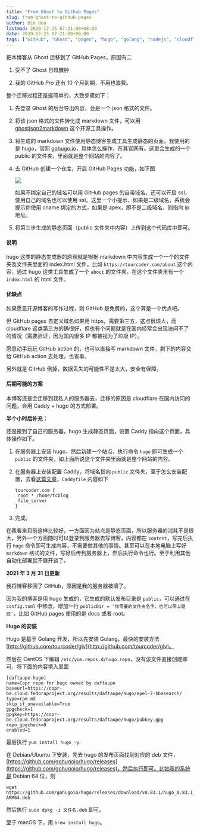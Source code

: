 ```yaml
---
title: "From Ghost to Github Pages"
slug: from-ghost-to-github-pages
author: Bin Hua
lastmod: 2020-12-25 07:21:08+08:00
date: 2020-12-25 07:21:08+08:00
tags: ["GitHub", "Ghost", "pages", "hugo", "golang", "nodejs", "cloudflare"]
---
```


把本博客从 Ghost 迁移到了 GitHub Pages，原因有二

1. 受不了 Ghost 日趋臃肿

2. 我的 GitHub Pro 还有 10 个月到期，不用也浪费。

整个迁移过程还是挺简单的，大致步骤如下：

1. 先登录 Ghost 的后台导出内容，会是一个 json 格式的文件。

2. 将该 json 格式的文件转化成 markdown 文件，可以用 [ghostjson2markdown](https://github.com/tourcoder/ghostjson2markdown) 这个开源工具操作。

3. 将生成的 markdown 文件使用静态博客生成工具生成静态的页面，我使用的是 hugo，官网 [gohugo.io](https://gohugo.io)，具体怎么操作，在其官网有。这里会生成的一个 public 的文件夹，里面就是整个网站的内容了。

4. 去 GitHub 创建一个仓库，开启 GitHub Pages 功能，如下图

	![](/imgs/from-ghost-to-github-pages-01.png)

	如果不绑定自己的域名可以用 GitHub pages 的自带域名，还可以开启 ssl，使用自己的域名也可以使用 ssl。这里一个小提示，如果是二级域名，系统会提示你使用 cname 绑定的方式，如果是 apex，即不是二级域名，则指向 ip 地址。

5. 将第三步生成的静态页面（public 文件夹中内容）上传到这个代码库中即可。


#### 说明

hugo 这类的静态生成器的原理就是根据 markdown 中内容生成一个一个的文件夹及文件夹里面的 index.html 文件。比如 `https://tourcoder.com/about` 这个内容，通过 hugo 这类工具生成了一个 `about` 的文件夹，在这个文件夹里有一个 `index.html` 的 html 文件。

#### 优缺点

如果愿意开源博客的写作过程，则 GitHub 是免费的，这个算是一个优点吧。

但 GitHub pages 自定义域名如果用 https，需要第三方，这点很烦人，而 cloudflare 这类第三方的确很好，但也有个问题就是在国内经常会出现访问不了的情况（需要验证，因为国内很多 IP 都被视为了垃圾 IP）。

愿意动手玩玩 GitHub action 的，也可以直接写 markdown 文件，剩下的内容交给 GitHub action 去处理，也省事。

另外就是 GitHub 倒掉，数据丢失的可能性不是太大，安全有保障。

#### 后期可能的方案

本博客还是会迁移到我私人的服务器去，迁移的原因是 cloudflare 在国内访问的问题，会用 Caddy + hugo 的方式部署。

**半个小时后补充：**

还是搬到了自己的服务器，hugo 生成静态页面，设置 Caddy 指向这个页面，具体操作如下。

1. 在服务器上安装 hugo，然后新建一个站点，执行命令 `hugo` 即可生成一个 `public` 的文件夹，如上面所说这个文件夹里面就是整个网站的内容。

2. 在服务器上安装配置 Caddy，将域名指向 `public` 文件夹，至于怎么安装配置，去看[这篇文章](/centos-ubuntu)，`Caddyfile` 内容如下

	```
	tourcoder.com {
	 root * /home/tcblog
	 file_server
	}
	```

3. 完成。

在我看来目前这样比较好，一方面因为站点是静态页面，所以服务器的消耗不是很大，另外一个方面随时可以登录到服务器去写博客，内容都在 `content`，写完后执行 `hugo` 命令即可生成内容，不需要做其他的事情。甚至可以在本地电脑上写好 `markdown` 格式的文件，写好后传到服务器上，然后执行命令也行。至于利用其他自动化部署就不展开谈了。

**2021 年 3 月 31 日更新**

我将博客移回了 GitHub，原因是我的服务器被墙了。

因为我的博客是用 hugo 生成的，它生成的默认发布目录是 `public`，可以通过在 `config.toml` 中修改，增加一行 `publicDir = '你需要的文件夹名字，也可以带上路经'`，比如 GitHub pages 使用的是 docs 或者 root。

**Hugo 的安装**

Hugo 是基于 Golang 开发，所以先安装 Golang，最快的安装方法 [http://github.com/tourcoder/glv](http://github.com/tourcoder/glv)。

然后在 CentOS 下编辑 `/etc/yum.repos.d/hugo.repo`，没有该文件直接创建即可，将下面的内容填入里面

```
[daftaupe-hugo]
name=Copr repo for hugo owned by daftaupe
baseurl=https://copr-be.cloud.fedoraproject.org/results/daftaupe/hugo/epel-7-$basearch/
type=rpm-md
skip_if_unavailable=True
gpgcheck=1
gpgkey=https://copr-be.cloud.fedoraproject.org/results/daftaupe/hugo/pubkey.gpg
repo_gpgcheck=0
enabled=1
```

最后执行 `yum install hugo -y`.

在 Debian/Ubuntu 下安装，先去 hugo 的发布页面找到对应的 deb 文件，[https://github.com/gohugoio/hugo/releases](https://github.com/gohugoio/hugo/releases)，然后执行即可。比如我的系统是 Debian 64 位，则

```
wget https://github.com/gohugoio/hugo/releases/download/v0.83.1/hugo_0.83.1_Linux-ARM64.deb
```

然后执行 `sudo dpkg -i 文件名.deb` 即可。

至于 macOS 下，用 `brew install hugo`。
